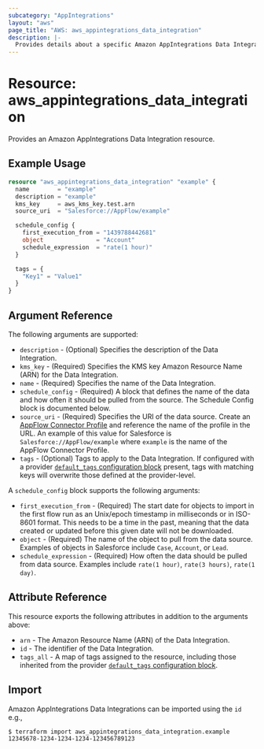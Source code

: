 ```yaml
---
subcategory: "AppIntegrations"
layout: "aws"
page_title: "AWS: aws_appintegrations_data_integration"
description: |-
  Provides details about a specific Amazon AppIntegrations Data Integration
---
```


# Resource: aws_appintegrations_data_integration

Provides an Amazon AppIntegrations Data Integration resource.

## Example Usage

```terraform
resource "aws_appintegrations_data_integration" "example" {
  name        = "example"
  description = "example"
  kms_key     = aws_kms_key.test.arn
  source_uri  = "Salesforce://AppFlow/example"

  schedule_config {
    first_execution_from = "1439788442681"
    object               = "Account"
    schedule_expression  = "rate(1 hour)"
  }

  tags = {
    "Key1" = "Value1"
  }
}
```

## Argument Reference

The following arguments are supported:

* `description` - (Optional) Specifies the description of the Data Integration.
* `kms_key` - (Required) Specifies the KMS key Amazon Resource Name (ARN) for the Data Integration.
* `name` - (Required) Specifies the name of the Data Integration.
* `schedule_config` - (Required) A block that defines the name of the data and how often it should be pulled from the source. The Schedule Config block is documented below.
* `source_uri` - (Required) Specifies the URI of the data source. Create an [AppFlow Connector Profile](https://registry.terraform.io/providers/hashicorp/aws/latest/docs/resources/appflow_connector_profile) and reference the name of the profile in the URL. An example of this value for Salesforce is `Salesforce://AppFlow/example` where `example` is the name of the AppFlow Connector Profile.
* `tags` - (Optional) Tags to apply to the Data Integration. If configured with a provider [`default_tags` configuration block](/docs/providers/aws/index.html#default_tags-configuration-block) present, tags with matching keys will overwrite those defined at the provider-level.

A `schedule_config` block supports the following arguments:

* `first_execution_from` - (Required) The start date for objects to import in the first flow run as an Unix/epoch timestamp in milliseconds or in ISO-8601 format. This needs to be a time in the past, meaning that the data created or updated before this given date will not be downloaded.
* `object` - (Required) The name of the object to pull from the data source. Examples of objects in Salesforce include `Case`, `Account`, or `Lead`.
* `schedule_expression` - (Required) How often the data should be pulled from data source. Examples include `rate(1 hour)`, `rate(3 hours)`, `rate(1 day)`.

## Attribute Reference

This resource exports the following attributes in addition to the arguments above:

* `arn` - The Amazon Resource Name (ARN) of the Data Integration.
* `id` - The identifier of the Data Integration.
* `tags_all` - A map of tags assigned to the resource, including those inherited from the provider [`default_tags` configuration block](/docs/providers/aws/index.html#default_tags-configuration-block).

## Import

Amazon AppIntegrations Data Integrations can be imported using the `id` e.g.,

```
$ terraform import aws_appintegrations_data_integration.example 12345678-1234-1234-1234-123456789123
```
